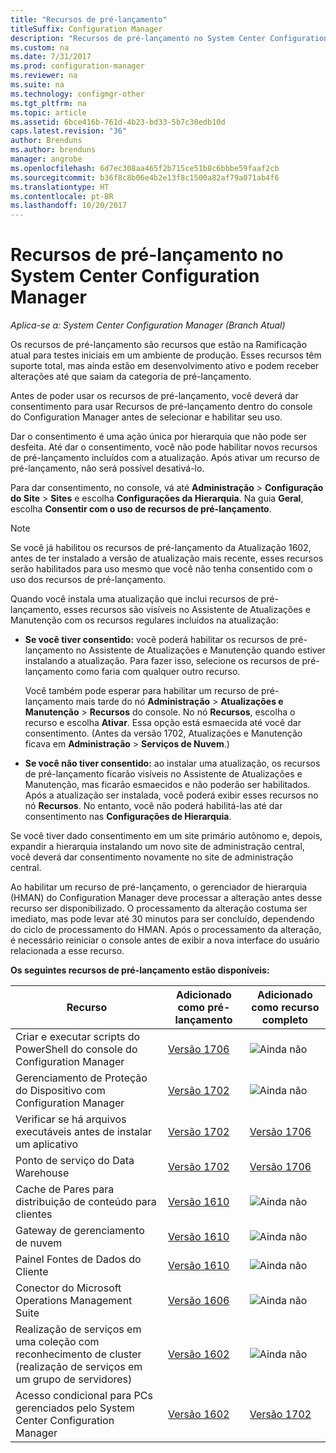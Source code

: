```yaml
---
title: "Recursos de pré-lançamento"
titleSuffix: Configuration Manager
description: "Recursos de pré-lançamento no System Center Configuration Manager"
ms.custom: na
ms.date: 7/31/2017
ms.prod: configuration-manager
ms.reviewer: na
ms.suite: na
ms.technology: configmgr-other
ms.tgt_pltfrm: na
ms.topic: article
ms.assetid: 6bce416b-761d-4b23-bd33-5b7c30edb10d
caps.latest.revision: "36"
author: Brenduns
ms.author: brenduns
manager: angrobe
ms.openlocfilehash: 6d7ec308aa465f2b715ce51b8c6bbbe59faaf2cb
ms.sourcegitcommit: b36f8c8b06e4b2e13f8c1500a82af79a071ab4f6
ms.translationtype: HT
ms.contentlocale: pt-BR
ms.lasthandoff: 10/20/2017
---
```

# <a name="pre-release-features-in-system-center-configuration-manager"></a>Recursos de pré-lançamento no System Center Configuration Manager
*Aplica-se a: System Center Configuration Manager (Branch Atual)*

Os recursos de pré-lançamento são recursos que estão na Ramificação atual para testes iniciais em um ambiente de produção. Esses recursos têm suporte total, mas ainda estão em desenvolvimento ativo e podem receber alterações até que saiam da categoria de pré-lançamento.

 Antes de poder usar os recursos de pré-lançamento, você deverá dar consentimento para usar Recursos de pré-lançamento dentro do console do Configuration Manager antes de selecionar e habilitar seu uso.  

Dar o consentimento é uma ação única por hierarquia que não pode ser desfeita. Até dar o consentimento, você não pode habilitar novos recursos de pré-lançamento incluídos com a atualização. Após ativar um recurso de pré-lançamento, não será possível desativá-lo.

Para dar consentimento, no console, vá até **Administração** > **Configuração do Site** > **Sites** e escolha **Configurações da Hierarquia**. Na guia **Geral**, escolha **Consentir com o uso de recursos de pré-lançamento**.

 > [!NOTE]
 > Se você já habilitou os recursos de pré-lançamento da Atualização 1602, antes de ter instalado a versão de atualização mais recente, esses recursos serão habilitados para uso mesmo que você não tenha consentido com o uso dos recursos de pré-lançamento.

Quando você instala uma atualização que inclui recursos de pré-lançamento, esses recursos são visíveis no Assistente de Atualizações e Manutenção com os recursos regulares incluídos na atualização:
  - **Se você tiver consentido:** você poderá habilitar os recursos de pré-lançamento no Assistente de Atualizações e Manutenção quando estiver instalando a atualização. Para fazer isso, selecione os recursos de pré-lançamento como faria com qualquer outro recurso.     

    Você também pode esperar para habilitar um recurso de pré-lançamento mais tarde do nó **Administração** > **Atualizações e Manutenção** > **Recursos** do console. No nó **Recursos**, escolha o recurso e escolha **Ativar**. Essa opção está esmaecida até você dar consentimento. (Antes da versão 1702, Atualizações e Manutenção ficava em **Administração** > **Serviços de Nuvem**.)
  -   **Se você não tiver consentido:** ao instalar uma atualização, os recursos de pré-lançamento ficarão visíveis no Assistente de Atualizações e Manutenção, mas ficarão esmaecidos e não poderão ser habilitados. Após a atualização ser instalada, você poderá exibir esses recursos no nó **Recursos**. No entanto, você não poderá habilitá-las até dar consentimento nas **Configurações de Hierarquia**.

Se você tiver dado consentimento em um site primário autônomo e, depois, expandir a hierarquia instalando um novo site de administração central, você deverá dar consentimento novamente no site de administração central.

 Ao habilitar um recurso de pré-lançamento, o gerenciador de hierarquia (HMAN) do Configuration Manager deve processar a alteração antes desse recurso ser disponibilizado. O processamento da alteração costuma ser imediato, mas pode levar até 30 minutos para ser concluído, dependendo do ciclo de processamento do HMAN. Após o processamento da alteração, é necessário reiniciar o console antes de exibir a nova interface do usuário relacionada a esse recurso.

**Os seguintes recursos de pré-lançamento estão disponíveis:**

 |Recurso          |Adicionado como pré-lançamento | Adicionado como recurso completo|  
|------------------|---------------------|---------------------|
| Criar e executar scripts do PowerShell do console do Configuration Manager |  [Versão 1706](/sccm/apps/deploy-use/create-deploy-scripts)|![Ainda não](media/83c5d168-8faf-4e8e-920b-528e3c43ffd4.gif)|
| Gerenciamento de Proteção do Dispositivo com Configuration Manager |  [Versão 1702](/sccm/protect/deploy-use/use-device-guard-with-configuration-manager)|![Ainda não](media/83c5d168-8faf-4e8e-920b-528e3c43ffd4.gif)|
| Verificar se há arquivos executáveis antes de instalar um aplicativo  |   [Versão 1702](/sccm/apps/deploy-use/deploy-applications#how-to-check-for-running-executable-files-before-installing-an-application) |[Versão 1706](/sccm/apps/deploy-use/deploy-applications#how-to-check-for-running-executable-files-before-installing-an-application)|
| Ponto de serviço do Data Warehouse  |  [Versão 1702](/sccm/core/servers/manage/data-warehouse) |[Versão 1706](/sccm/core/servers/manage/data-warehouse)|
| Cache de Pares para distribuição de conteúdo para clientes |  [Versão 1610](/sccm/core/plan-design/hierarchy/client-peer-cache) |![Ainda não](media/83c5d168-8faf-4e8e-920b-528e3c43ffd4.gif)|
| Gateway de gerenciamento de nuvem |  [Versão 1610](/sccm/core/clients/manage/plan-cloud-management-gateway) |![Ainda não](media/83c5d168-8faf-4e8e-920b-528e3c43ffd4.gif)|
| Painel Fontes de Dados do Cliente |  [Versão 1610](/sccm/core/servers/deploy/configure/monitor-content-you-have-distributed#client-data-sources-dashboard) |![Ainda não](media/83c5d168-8faf-4e8e-920b-528e3c43ffd4.gif)|
| Conector do Microsoft Operations Management Suite  | [Versão 1606](../../../core/clients/manage/sync-data-microsoft-operations-management-suite.md) |![Ainda não](media/83c5d168-8faf-4e8e-920b-528e3c43ffd4.gif)|
| Realização de serviços em uma coleção com reconhecimento de cluster (realização de serviços em um grupo de servidores)| [Versão 1602](../../../core/get-started/capabilities-in-technical-preview-1605.md#BKMK_ServerGroups)|![Ainda não](media/83c5d168-8faf-4e8e-920b-528e3c43ffd4.gif)|
|Acesso condicional para PCs gerenciados pelo System Center Configuration Manager | [Versão 1602](../../../protect/deploy-use/manage-access-to-o365-services-for-pcs-managed-by-sccm.md)     | [Versão 1702](/sccm/mdm/deploy-use/manage-access-to-services)                     |
